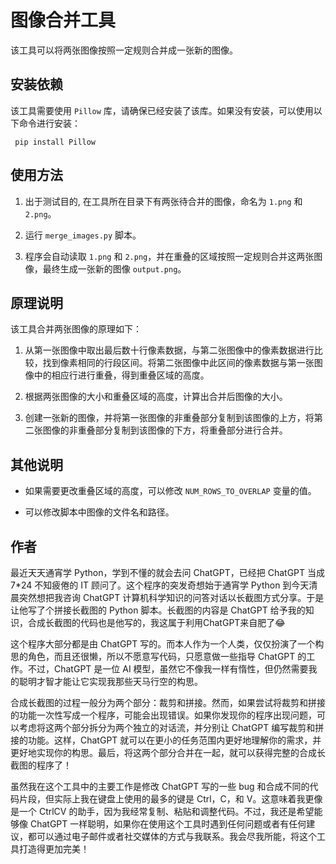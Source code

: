 # 图像合并工具

该工具可以将两张图像按照一定规则合并成一张新的图像。

## 安装依赖

该工具需要使用 `Pillow` 库，请确保已经安装了该库。如果没有安装，可以使用以下命令进行安装：

```
 pip install Pillow
  ```

## 使用方法

1. 出于测试目的, 在工具所在目录下有两张待合并的图像，命名为 `1.png` 和 `2.png`。

2. 运行 `merge_images.py` 脚本。

3. 程序会自动读取 `1.png` 和 `2.png`，并在重叠的区域按照一定规则合并这两张图像，最终生成一张新的图像 `output.png`。

## 原理说明

该工具合并两张图像的原理如下：

1. 从第一张图像中取出最后数十行像素数据，与第二张图像中的像素数据进行比较，找到像素相同的行段区间。将第二张图像中此区间的像素数据与第一张图像中的相应行进行重叠，得到重叠区域的高度。

2. 根据两张图像的大小和重叠区域的高度，计算出合并后图像的大小。

3. 创建一张新的图像，并将第一张图像的非重叠部分复制到该图像的上方，将第二张图像的非重叠部分复制到该图像的下方，将重叠部分进行合并。

## 其他说明

- 如果需要更改重叠区域的高度，可以修改 `NUM_ROWS_TO_OVERLAP` 变量的值。

- 可以修改脚本中图像的文件名和路径。

## 作者
最近天天通宵学 Python，学到不懂的就会去问 ChatGPT，已经把 ChatGPT 当成 7*24 不知疲倦的 IT 顾问了。这个程序的突发奇想始于通宵学 Python 到今天清晨突然想把我咨询 ChatGPT 计算机科学知识的问答对话以长截图方式分享。于是让他写了个拼接长截图的 Python 脚本。长截图的内容是 ChatGPT 给予我的知识，合成长截图的代码也是他写的，我这属于利用ChatGPT来自肥了😂

这个程序大部分都是由 ChatGPT 写的。而本人作为一个人类，仅仅扮演了一个构思的角色，而且还很懒，所以不愿意写代码，只愿意做一些指导 ChatGPT 的工作。不过，ChatGPT 是一位 AI 模型，虽然它不像我一样有惰性，但仍然需要我的聪明才智才能让它实现我那些天马行空的构思。

合成长截图的过程一般分为两个部分：裁剪和拼接。然而，如果尝试将裁剪和拼接的功能一次性写成一个程序，可能会出现错误。如果你发现你的程序出现问题，可以考虑将这两个部分拆分为两个独立的对话流，并分别让 ChatGPT 编写裁剪和拼接的功能。这样，ChatGPT 就可以在更小的任务范围内更好地理解你的需求，并更好地实现你的构思。最后，将这两个部分合并在一起，就可以获得完整的合成长截图的程序了！

虽然我在这个工具中的主要工作是修改 ChatGPT 写的一些 bug 和合成不同的代码片段，但实际上我在键盘上使用的最多的键是 Ctrl，C，和 V。这意味着我更像是一个 CtrlCV 的助手，因为我经常复制、粘贴和调整代码。不过，我还是希望能够像 ChatGPT 一样聪明，如果你在使用这个工具时遇到任何问题或者有任何建议，都可以通过电子邮件或者社交媒体的方式与我联系。我会尽我所能，将这个工具打造得更加完美！

